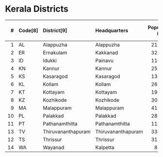 # Kerala Districts

|   # | Code[8]   | District[9]        | Headquarters       |   Population (2011) |   Area (km2)[16] |   Density (/km2)[9] |
|----:|:----------|:-------------------|:-------------------|--------------------:|-----------------:|--------------------:|
|   1 | AL        | Alappuzha          | Alappuzha          |             2121943 |             1415 |                1501 |
|   2 | ER        | Ernakulam          | Kakkanad           |             3279860 |             3063 |                1069 |
|   3 | ID        | Idukki             | Painavu            |             1107453 |             4356 |                 254 |
|   4 | KN        | Kannur             | Kannur             |             2525637 |             2961 |                 852 |
|   5 | KS        | Kasaragod          | Kasaragod          |             1302600 |             1989 |                 654 |
|   6 | KL        | Kollam             | Kollam             |             2629703 |             2483 |                1056 |
|   7 | KT        | Kottayam           | Kottayam           |             1979384 |             2206 |                 896 |
|   8 | KZ        | Kozhikode          | Kozhikode          |             3089543 |             2345 |                1318 |
|   9 | MA        | Malappuram         | Malappuram         |             4110956 |             3554 |                1058 |
|  10 | PL        | Palakkad           | Palakkad           |             2810892 |             4482 |                 627 |
|  11 | PT        | Pathanamthitta     | Pathanamthitta     |             1195537 |             2652 |                 453 |
|  13 | TV        | Thiruvananthapuram | Thiruvananthapuram |             3307284 |             2189 |                1509 |
|  12 | TS        | Thrissur           | Thrissur           |             3110327 |             3027 |                1026 |
|  14 | WA        | Wayanad            | Kalpetta           |              816558 |             2130 |                 383 |
